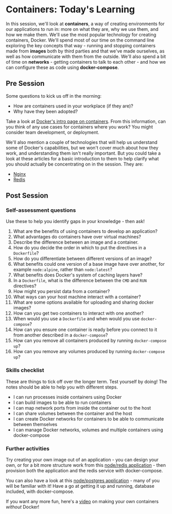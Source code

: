 # Containers: Today's Learning

In this session, we'll look at **containers**, a way of creating environments for our applications to run in: more on what they are, why we use them, and how we make them. We'll use the most popular technology for creating containers, Docker. We'll spend most of our time on the command line exploring the key concepts that way - running and stopping containers made from **images** both by third parties and that we've made ourselves, as well as how communicate with them from the outside. We'll also spend a bit of time on **networks** - getting containers to talk to each other - and how we can configure these as code using **docker-compose**.

## Pre Session

Some questions to kick us off in the morning:

- How are containers used in your workplace (if they are)?
- Why have they been adopted?

Take a look at [Docker's intro page on containers](https://www.docker.com/resources/what-container). From this information, can you think of any use cases for containers where you work? You might consider team development, or deployment.

We'll also mention a couple of technologies that will help us understand some of Docker's capabilities, but we won't cover much about how they work, and understanding them isn't really important. But you could take a look at these articles for a basic introduction to them to help clarify what you should actually be concentrating on in the session. They are:

- [Nginx](https://kinsta.com/knowledgebase/what-is-nginx/)
- [Redis](https://dev.to/divyanshutomar/introduction-to-redis-3m2a)

## Post Session

### Self-assessment questions

Use these to help you identify gaps in your knowledge - then ask!

1. What are the benefits of using containers to develop an application?
2. What advantages do containers have over virtual machines?
3. Describe the difference between an image and a container.
4. How do you decide the order in which to put the directives in a `Dockerfile`?
5. How do you differentiate between different versions of an image?
6. What benefits could one version of a base image have over another, for example `node:alpine`, rather than `node:latest`?
7. What benefits does Docker's system of caching layers have?
8. In a `Dockerfile`, what is the difference between the `CMD` and `RUN` directives?
9. How might you persist data from a container?
10. What ways can your host machine interact with a container?
11. What are some options available for uploading and sharing docker images?
12. How can you get two containers to interact with one another?
13. When would you use a `Dockerfile` and when would you use `docker-compose`?
14. How can you ensure one container is ready before you connect to it from another described in a `docker-compose`?
15. How can you remove all containers produced by running `docker-compose up`?
16. How can you remove any volumes produced by running `docker-compose up`?

### Skills checklist

These are things to tick off over the longer term. Test yourself by doing! The notes should be able to help you with different steps.

- I can run processes inside containers using Docker
- I can build images to be able to run containers
- I can map network ports from inside the container out to the host
- I can share volumes between the container and the host
- I can create Docker networks for containers to be able to communicate between themselves
- I can manage Docker networks, volumes and multiple containers using docker-compose

### Further activities

Try creating your own image out of an application - you can design your own, or for a bit more structure work from this [node/redis application](https://github.com/northcoders/grad-devops-containers-redis-quest) - then provision both the application and the redis service with docker-compose.

You can also have a look at this [node/postgres application](https://github.com/northcoders/grad-devops-nc-news-be) - many of you will be familiar with it! Have a go at getting it up and running, database included, with docker-compose.

If you want any more fun, here's a [video](https://www.youtube.com/watch?v=Utf-A4rODH8) on making your own containers _without_ Docker!
